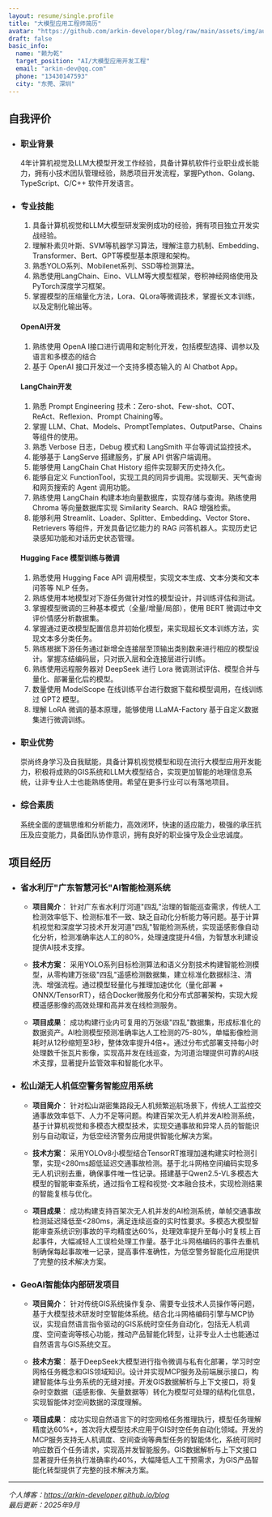 ```yaml
---
layout: resume/single.profile
title: "大模型应用工程师简历"
avatar: "https://github.com/arkin-developer/blog/raw/main/assets/img/author-offical.jpg"
draft: false
basic_info:
  name: "赖为乾"
  target_position: "AI/大模型应用开发工程"
  email: "arkin-dev@qq.com"
  phone: "13430147593"
  city: "东莞、深圳"
---
```


## 自我评价

- ### 职业背景

  4年计算机视觉及LLM大模型开发工作经验，具备计算机软件行业职业成长能力，拥有小技术团队管理经验，熟悉项目开发流程，掌握Python、Golang、TypeScript、C/C++ 软件开发语言。

- ### 专业技能

  1. 具备计算机视觉和LLM大模型研发案例成功的经验，拥有项目独立开发实战经验。
  2. 理解朴素贝叶斯、SVM等机器学习算法，理解注意力机制、Embedding、Transformer、Bert、GPT等模型基本原理和架构。
  3. 熟悉YOLO系列、Mobilenet系列、SSD等检测算法。
  4. 熟悉使用LangChain、Eino、VLLM等大模型框架，卷积神经网络使用及PyTorch深度学习框架。
  5. 掌握模型的压缩量化方法，Lora、QLora等微调技术，掌握长文本训练，以及定制化输出等。

  #### **OpenAI开发**

  1. 熟练使用 OpenA I接口进行调用和定制化开发，包括模型选择、调参以及语言和多模态的结合
  2. 基于 OpenAI 接口开发过一个支持多模态输入的 AI Chatbot App。

  #### LangChain开发

  1. 熟悉 Prompt Engineering 技术：Zero-shot、Few-shot、COT、ReAct、Reflexion、Prompt Chaining等。
  2. 掌握 LLM、Chat、Models、PromptTemplates、OutputParse、Chains 等组件的使用。
  3. 熟悉 Verbose 日志，Debug 模式和 LangSmith 平台等调试监控技术。
  4. 能够基于 LangServe 搭建服务，扩展 API 供客户端调用。
  5. 能够使用 LangChain Chat History 组件实现聊天历史持久化。
  6. 能够自定义 FunctionTool，实现工具的同异步调用。实现聊天、天气查询和网页搜索的 Agent 调用功能。
  7. 熟练使用 LangChain 构建本地向量数据库，实现存储与查询。熟练使用 Chroma 等向量数据库实现 Similarity Search、RAG 增强检索。
  8. 能够利用 Streamlit、Loader、Splitter、Embedding、Vector Store、Retrievers 等组件，开发具备记忆能力的 RAG 问答机器人。实现历史记录感知功能和对话历史状态管理。

  #### **Hugging Face 模型训练与微调**

  1. 熟悉使用 Hugging Face API 调用模型，实现文本生成、文本分类和文本问答等 NLP 任务。
  2. 熟练使用本地模型对下游任务做针对性的模型设计，并训练评估和测试。
  3. 掌握模型微调的三种基本模式（全量/增量/局部），使用 BERT 微调过中文评价情感分析数据集。
  4. 掌握通过更改模型配置信息并初始化模型，来实现超长文本训练方法，实现文本多分类任务。
  5. 熟练根据下游任务通过新增全连接层至顶输出类别数来进行相应的模型设计。掌握冻结编码层，只对嵌入层和全连接层进行训练。
  6. 熟练使用远程服务器对 DeepSeek 进行 Lora 微调测试评估、模型合并与量化、部署量化后的模型。
  7. 数量使用 ModelScope 在线训练平台进行数据下载和模型调用，在线训练过 GPT2 模型。
  8. 理解 LoRA 微调的基本原理，能够使用 LLaMA-Factory 基于自定义数据集进行微调训练。

- ### 职业优势

  崇尚终身学习及自我赋能，具备计算机视觉模型和现在流行大模型应用开发能力，积极将成熟的GIS系统和LLM大模型结合，实现更加智能的地理信息系统，让非专业人士也能熟练使用。希望在更多行业可以有落地项目。

- ### 综合素质

  系统全面的逻辑思维和分析能力，高效闭环，快速的适应能力，极强的承压抗压及应变能力，具备团队协作意识，拥有良好的职业操守及企业忠诚度。



## 项目经历
- ### 省水利厅"广东智慧河长"AI智能检测系统

  - **项目简介**：
    针对广东省水利厅河道"四乱"治理的智能巡查需求，传统人工检测效率低下、检测标准不一致、缺乏自动化分析能力等问题。基于计算机视觉和深度学习技术开发河道"四乱"智能检测系统，实现遥感影像自动化分析，检测准确率达人工的80%，处理速度提升4倍，为智慧水利建设提供AI技术支撑。

  - **技术方案**：
    采用YOLO系列目标检测算法和语义分割技术构建智能检测模型，从零构建万张级"四乱"遥感检测数据集，建立标准化数据标注、清洗、增强流程。通过模型轻量化与推理加速优化（量化部署 + ONNX/TensorRT），结合Docker微服务化和分布式部署架构，实现大规模遥感影像的高效处理和高并发在线检测服务。

  - **项目成果**：
    成功构建行业内可复用的万张级"四乱"数据集，形成标准化的数据资产。AI检测模型预测准确率达人工检测的75-80%，单幅影像检测耗时从12秒缩短至3秒，整体效率提升4倍+。通过分布式部署支持每小时处理数千张瓦片影像，实现高并发在线巡查，为河道治理提供可靠的AI技术支撑，显著提升监管效率和智能化水平。

- ### 松山湖无人机低空警务智能应用系统

  - **项目简介**：
    针对松山湖密集路段无人机频繁巡航场景下，传统人工监控交通事故效率低下、人力不足等问题。构建百架次无人机并发AI检测系统，基于计算机视觉和多模态大模型技术，实现交通事故和异常人员的智能识别与自动取证，为低空经济警务应用提供智能化解决方案。

  - **技术方案**：
    采用YOLOv8小模型结合TensorRT推理加速构建实时检测引擎，实现<280ms超低延迟交通事故检测。基于北斗网格空间编码实现多无人机识别去重，确保事件唯一性记录。搭建基于Qwen2.5-VL多模态大模型的智能审查系统，通过指令工程和视觉-文本融合技术，实现检测结果的智能复核与优化。

  - **项目成果**：
    成功构建支持百架次无人机并发的AI检测系统，单帧交通事故检测延迟降低至<280ms，满足连续巡查的实时性要求。多模态大模型智能审查系统识别事故的平均精度达60%，处理效率提升至每小时复核上百起事件，大幅减轻人工误检处理工作量。基于北斗网格编码的事件去重机制确保每起事故唯一记录，提高事件准确性，为低空警务智能化应用提供了完整的技术解决方案。

- ### GeoAI智能体内部研发项目

  - **项目简介**：
    针对传统GIS系统操作复杂、需要专业技术人员操作等问题，基于大模型技术研发时空智能体系统。结合北斗网格编码引擎与MCP协议，实现自然语言指令驱动的GIS系统时空任务自动化，包括无人机调度、空间查询等核心功能，推动产品智能化转型，让非专业人士也能通过自然语言与GIS系统交互。

  - **技术方案**：
    基于DeepSeek大模型进行指令微调与私有化部署，学习时空网格任务概念和GIS领域知识。设计并实现MCP服务及前端展示接口，构建智能体与业务系统的无缝对接。开发GIS数据解析与上下文接口，将复杂时空数据（遥感影像、矢量数据等）转化为模型可处理的结构化信息，实现智能体对空间数据的深度理解。

  - **项目成果**：
    成功实现自然语言下的时空网格任务推理执行，模型任务理解精度达60%+，首次将大模型技术应用于GIS时空任务自动化领域。开发的MCP服务支持无人机调度、空间查询等典型任务的智能体化，系统可同时响应数百个任务请求，实现高并发智能服务。GIS数据解析与上下文接口显著提升任务执行准确率约40%，大幅降低人工干预需求，为GIS产品智能化转型提供了完整的技术解决方案。

---

*个人博客：https://arkin-developer.github.io/blog*  
*最后更新：2025年9月*
